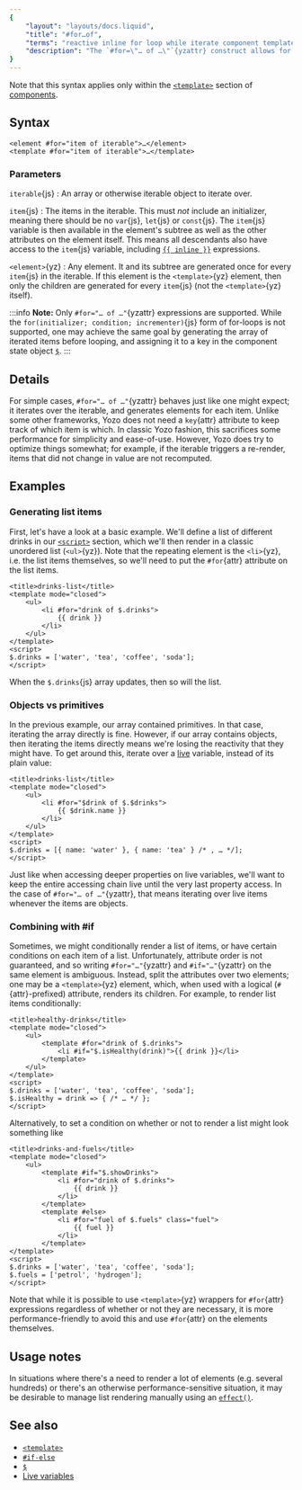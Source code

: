 ```yaml
---
{
	"layout": "layouts/docs.liquid",
	"title": "#for…of",
	"terms": "reactive inline for loop while iterate component template dynamic list item",
	"description": "The `#for=\"… of …\"`{yzattr} construct allows for generating lists of elements easily within the template itself."
}
---
```


Note that this syntax applies only within the [`<template>`](/docs/components/template/) section of [components](/docs/components/).

## Syntax

```yz
<element #for="item of iterable">…</element>
<template #for="item of iterable">…</template>
```

### Parameters

`iterable`{js}
: An array or otherwise iterable object to iterate over.

`item`{js}
: The items in the iterable. This must _not_ include an initializer, meaning there should be no `var`{js}, `let`{js} or `const`{js}. The `item`{js} variable is then available in the element's subtree as well as the other attributes on the element itself. This means all descendants also have access to the `item`{js} variable, including [`{{ inline }}`](/docs/components/template/inline/) expressions.

`<element>`{yz}
: Any element. It and its subtree are generated once for every `item`{js} in the iterable. If this element is the `<template>`{yz} element, then only the children are generated for every `item`{js} (not the `<template>`{yz} itself).

:::info
**Note:** Only `#for="… of …"`{yzattr} expressions are supported. While the `for(initializer; condition; incrementer)`{js} form of for-loops is not supported, one may achieve the same goal by generating the array of iterated items before looping, and assigning it to a key in the component state object [`$`](/docs/components/$/).
:::

## Details

For simple cases, `#for="… of …"`{yzattr} behaves just like one might expect; it iterates over the iterable, and generates elements for each item. Unlike some other frameworks, Yozo does not need a `key`{attr} attribute to keep track of which item is which. In classic Yozo fashion, this sacrifices some performance for simplicity and ease-of-use. However, Yozo does try to optimize things somewhat; for example, if the iterable triggers a re-render, items that did not change in value are not recomputed.

## Examples

### Generating list items
First, let's have a look at a basic example. We'll define a list of different drinks in our [`<script>`](/docs/components/script/) section, which we'll then render in a classic unordered list (`<ul>`{yz}). Note that the repeating element is the `<li>`{yz}, i.e. the list items themselves, so we'll need to put the `#for`{attr} attribute on the list items.

```yz
<title>drinks-list</title>
<template mode="closed">
	<ul>
		<li #for="drink of $.drinks">
			{{ drink }}
		</li>
	</ul>
</template>
<script>
$.drinks = ['water', 'tea', 'coffee', 'soda'];
</script>
```

When the `$.drinks`{js} array updates, then so will the list.

### Objects vs primitives

In the previous example, our array contained primitives. In that case, iterating the array directly is fine. However, if our array contains objects, then iterating the items directly means we're losing the reactivity that they might have. To get around this, iterate over a [live](/docs/live/) variable, instead of its plain value:

```yz
<title>drinks-list</title>
<template mode="closed">
	<ul>
		<li #for="$drink of $.$drinks">
			{{ $drink.name }}
		</li>
	</ul>
</template>
<script>
$.drinks = [{ name: 'water' }, { name: 'tea' } /* , … */];
</script>
```

Just like when accessing deeper properties on live variables, we'll want to keep the entire accessing chain live until the very last property access. In the case of `#for="… of …"`{yzattr}, that means iterating over live items whenever the items are objects.

### Combining with #if

Sometimes, we might conditionally render a list of items, or have certain conditions on each item of a list. Unfortunately, attribute order is not guaranteed, and so writing `#for="…"`{yzattr} and `#if="…"`{yzattr} on the same element is ambiguous. Instead, split the attributes over two elements; one may be a `<template>`{yz} element, which, when used with a logical (`#`{attr}-prefixed) attribute, renders its children. For example, to render list items conditionally:

```yz
<title>healthy-drinks</title>
<template mode="closed">
	<ul>
		<template #for="drink of $.drinks">
			<li #if="$.isHealthy(drink)">{{ drink }}</li>
		</template>
	</ul>
</template>
<script>
$.drinks = ['water', 'tea', 'coffee', 'soda'];
$.isHealthy = drink => { /* … */ };
</script>
```

Alternatively, to set a condition on whether or not to render a list might look something like

```yz
<title>drinks-and-fuels</title>
<template mode="closed">
	<ul>
		<template #if="$.showDrinks">
			<li #for="drink of $.drinks">
				{{ drink }}
			</li>
		</template>
		<template #else>
			<li #for="fuel of $.fuels" class="fuel">
				{{ fuel }}
			</li>
		</template>
</template>
<script>
$.drinks = ['water', 'tea', 'coffee', 'soda'];
$.fuels = ['petrol', 'hydrogen'];
</script>
```

Note that while it is possible to use `<template>`{yz} wrappers for `#for`{attr} expressions regardless of whether or not they are necessary, it is more performance-friendly to avoid this and use `#for`{attr} on the elements themselves.

## Usage notes

In situations where there's a need to render a lot of elements (e.g. several hundreds) or there's an otherwise performance-sensitive situation, it may be desirable to manage list rendering manually using an [`effect()`](/docs/effect/).

## See also

- [`<template>`](/docs/components/template/)
- [`#if-else`](/docs/components/template/if-else/)
- [`$`](/docs/components/$/)
- [Live variables](/docs/live/)
